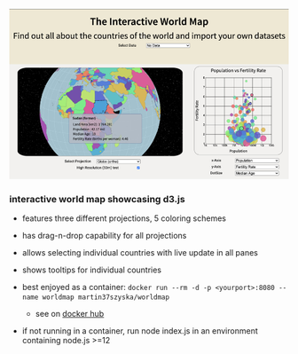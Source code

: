 ![World Map Screenshot](https://github.com/Mar111tiN/WorldMap/blob/master/worldmap-small.png?raw=true)
### interactive world map showcasing d3.js
+ features three different projections, 5 coloring schemes

+ has drag-n-drop capability for all projections
+ allows selecting individual countries with live update in all panes
+ shows tooltips for individual countries

+ best enjoyed as a container:
`docker run --rm -d -p <yourport>:8080 --name worldmap martin37szyska/worldmap`
  * see on [docker hub](https://hub.docker.com/r/martin37szyska/worldmap)

+ if not running in a container, run node index.js in an environment containing node.js >=12



